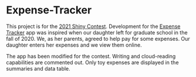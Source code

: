 # Expense-Tracker

This project is for the <a href="https://blog.rstudio.com/2021/03/11/time-to-shiny/" target="_blank">2021 Shiny Contest</a>.  Development for the <a href="https://data-bc.shinyapps.io/Expense_Tracker/" target="_blank">Expense Tracker</a> app was inspired when our daughter left for graduate school in the fall of 2020.  We, as her parents, agreed to help pay for some expenses.  Our daughter enters her expenses and we view them online.

The app has been modified for the contest.  Writing and cloud-reading capabilities are commented out.  Only toy expenses are displayed in the summaries and data table.

